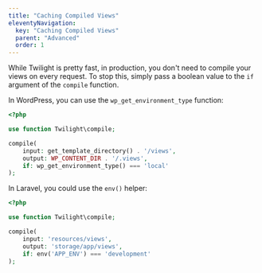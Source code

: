 ```yaml
---
title: "Caching Compiled Views"
eleventyNavigation:
  key: "Caching Compiled Views"
  parent: "Advanced"
  order: 1
---
```


While Twilight is pretty fast, in production, you don't need to compile your views on every request. To stop this, simply pass a boolean value to the `if` argument of the `compile` function.

In WordPress, you can use the `wp_get_environment_type` function:

```php
<?php

use function Twilight\compile;

compile(
    input: get_template_directory() . '/views',
    output: WP_CONTENT_DIR . '/.views',
    if: wp_get_environment_type() === 'local'
);
```

In Laravel, you could use the `env()` helper:

```php
<?php

use function Twilight\compile;

compile(
    input: 'resources/views',
    output: 'storage/app/views',
    if: env('APP_ENV') === 'development'
);
```